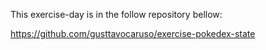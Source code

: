 This exercise-day is in the follow repository bellow:

https://github.com/gusttavocaruso/exercise-pokedex-state
